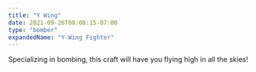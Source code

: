 ```yaml
---
title: "Y Wing"
date: 2021-09-26T08:08:15-07:00
type: "bomber"
expandedName: "Y-Wing Fighter"
---
```


Specializing in bombing, this craft will have you flying high in all the skies!
